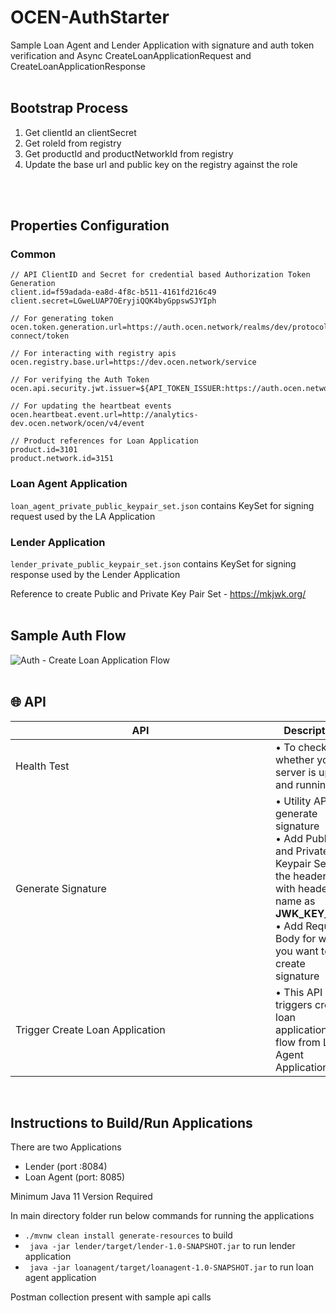 # OCEN-AuthStarter
Sample Loan Agent and Lender Application with signature and auth token verification and Async CreateLoanApplicationRequest and CreateLoanApplicationResponse
<br>
<br>

## Bootstrap Process
  1. Get clientId an clientSecret
  2. Get roleId from registry
  3. Get productId and productNetworkId from registry
  4. Update the base url and public key on the registry against the role
<br>
<br>

## Properties Configuration

### Common

```
// API ClientID and Secret for credential based Authorization Token Generation
client.id=f59adada-ea8d-4f8c-b511-4161fd216c49
client.secret=LGweLUAP7OEryjiQQK4byGppswSJYIph

// For generating token 
ocen.token.generation.url=https://auth.ocen.network/realms/dev/protocol/openid-connect/token

// For interacting with registry apis  
ocen.registry.base.url=https://dev.ocen.network/service

// For verifying the Auth Token
ocen.api.security.jwt.issuer=${API_TOKEN_ISSUER:https://auth.ocen.network/realms/dev}

// For updating the heartbeat events
ocen.heartbeat.event.url=http://analytics-dev.ocen.network/ocen/v4/event

// Product references for Loan Application
product.id=3101
product.network.id=3151
```
### Loan Agent Application

`loan_agent_private_public_keypair_set.json` contains KeySet for signing request used by the LA Application

### Lender Application

`lender_private_public_keypair_set.json` contains KeySet for signing response used by the Lender Application

Reference to create Public and Private Key Pair Set - https://mkjwk.org/
<br>
<br>

## Sample Auth Flow 
![Auth - Create Loan Application Flow](https://github.com/iSPIRT/OCEN-AuthStarter/assets/40620782/44dc8a00-580d-497e-859a-89267377de17)
<br>
<br>

## 🌐 API
|   <div style="width:400px">API</div> | Description |
| ----  |   ---   |  
| Health Test |  &#8226; To check whether your server is up and running|
| Generate Signature | &#8226; Utility API to generate signature <br>&#10; &#8226; Add Public and Private Keypair Set in the header with header name as **JWK_KEY_SET** <br>&#10; &#8226; Add Request Body for which you want to create signature |
| Trigger Create Loan Application | &#8226; This API triggers create loan application flow from Loan Agent Application |

<br>

## Instructions to Build/Run Applications

There are two Applications 
  - Lender (port :8084)
  - Loan Agent (port: 8085)

Minimum Java 11 Version Required

In main directory folder run below commands for running the applications
- `./mvnw clean install generate-resources` to build
- ` java -jar lender/target/lender-1.0-SNAPSHOT.jar` to run lender application
- ` java -jar loanagent/target/loanagent-1.0-SNAPSHOT.jar` to run loan agent application

Postman collection present with sample api calls 
